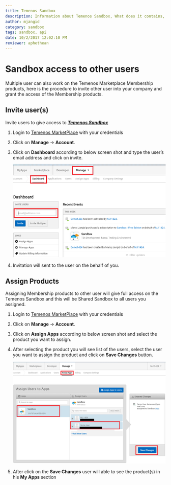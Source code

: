 ```yaml
---
title: Temenos Sandbox
description: Information about Temenos Sandbox, What does it contains, what are the supported interface & how to access.
author: mjangid
category: sandbox
tags: sandbox, api
date: 10/2/2017 12:02:10 PM 
reviewer: aphethean
---
```


# Sandbox access to other users
Multiple user can also work on the Temenos Marketplace Membership products, here is the procedure to invite other user into your company and grant the access of the Membership products.

##	Invite user(s)

Invite users to give access to [***Temenos Sandbox***](sandbox.md)


1. Login to [Temenos MarketPlace](https://marketplace.temenos.com/) with your credentials

2. Click on **Manage** → **Account**.

3. Click on **Dashboard** according to below screen shot and type the user’s email address and click on invite.

	![Invite User](images/invite_user.png)



4. Invitation will sent to the user on the behalf of you.


## Assign Products

Assigning Membership products to other user will give full access on the Temenos Sandbox and this will be Shared Sandbox to all users you assigned.

1. Login to [Temenos MarketPlace](https://marketplace.temenos.com/) with your credentials

2. Click on **Manage** → **Account**.

3. Click on **Assign Apps** according to below screen shot and select the product you want to assign.

4. After selecting the product you will see list of the users, select the user you want to assign the product and click on **Save Changes** button. 

	![Assign User](images/assign_apps.png)

4. After click on the **Save Changes** user will able to see the product(s) in his **My Apps** section


